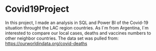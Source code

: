 # Covid19Project
In this project, I made an analysis in SQL and Power BI of the Covid-19 situation throught the LAC region countries. As I´m from Argentina, I´m interested to compare our local cases, deaths and vaccines numbers to other neighbor countries.
The data set was pulled from: https://ourworldindata.org/covid-deaths
